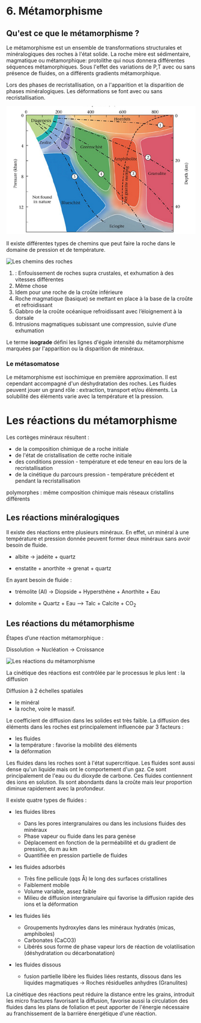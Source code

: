 # 6. Métamorphisme

## Qu'est ce que le métamorphisme ?

Le métamorphisme est un ensemble de transformations structurales et minéralogiques des roches à l'état solide. La roche mère est sédimentaire, magmatique ou métamorphique: protolithe qui nous donnera différentes séquences métamorphiques. Sous l'effet des variations de P,T avec ou sans présence de fluides, on a différents gradients métamorphique.

Lors des phases de recristallisation, on a l'apparition et la disparition de phases minéralogiques. Les déformations se font avec ou sans recristallisation.

![Domaine pression et température](Images/domainepressiontempérature.PNG)

Il existe différentes types de chemins que peut faire la roche dans le domaine de pression et de température.

![Les chemins des roches](Images/leschemins.PNG)

1. : Enfouissement de roches supra crustales,
et exhumation à des vitesses
différentes
2. Même chose
3. Idem pour une roche de la croûte inférieure
4. Roche magmatique (basique) se mettant en
place à la base de la croûte et refroidissant
5. Gabbro de la croûte océanique refroidissant
avec l’éloignement à la dorsale
6. Intrusions magmatiques subissant une
compression, suivie d’une exhumation

Le terme **isograde** défini les lignes d'égale intensité du métamorphisme marquées par l'apparition ou la disparition de minéraux.

### Le métasomatose

Le métamorphisme est isochimique en première approximation. Il est cependant accompagné d'un déshydratation des roches. Les fluides peuvent jouer un grand rôle : extraction, transport et/ou éléments. La solubilité des éléments varie avec la température et la pression.

# Les réactions du métamorphisme

Les cortèges minéraux résultent :

* de la composition chimique de a roche initiale
* de l'état de cristallisation de cette roche initiale 
* des conditions pression - température et ede teneur en eau lors de la recristallisation 
* de la cinétique du parcours pression - température précédent et pendant la recristallisation

polymorphes : même composition chimique mais réseaux cristallins différents

## Les réactions minéralogiques 

Il existe des réactions entre plusieurs minéraux. En effet, un minéral à une température et pression donnée peuvent former deux minéraux sans avoir besoin de fluide.

* albite → jadéite + quartz

* enstatite + anorthite → grenat + quartz

En ayant besoin de fluide : 

* trémolite (Al) → Diopside + Hypersthène + Anorthite + Eau

* dolomite + Quartz + Eau --> Talc + Calcite + CO<sub>2</sub>

## Les réactions du métamorphisme

Étapes d’une réaction métamorphique :

Dissolution → Nucléation → Croissance

![Les réactions du métamorphisme](Images/reactionmetamorphisme.PNG)

La cinétique des réactions est contrôlée par le processus le plus lent : la diffusion

Diffusion à 2 échelles spatiales

- le minéral
- la roche, voire le massif.

Le coefficient de diffusion dans les solides est très faible. La diffusion des éléments dans les roches est principalement influencée par 3 facteurs :

- les fluides
- la température : favorise la mobilité des éléments
- la déformation

Les fluides dans les roches sont à l'état supercritique. Les fluides sont aussi dense qu'un liquide mais ont le comportement d'un gaz. Ce sont principalement de l'eau ou du dioxyde de carbone. Ces fluides contiennent des ions en solution. Ils sont abondants dans la croûte mais leur proportion diminue rapidement avec la profondeur.

Il existe quatre types de fluides : 

- les fluides libres
  - Dans les pores intergranulaires ou dans les inclusions fluides des minéraux
  - Phase vapeur ou fluide dans les para genèse
  - Déplacement en fonction de la perméabilité et du gradient de pression, du m au km
  - Quantifiée en pression partielle de fluides

- les fluides adsorbés
  - Très fine pellicule (qqs Å) le long des surfaces cristallines
  - Faiblement mobile
  - Volume variable, assez faible
  - Milieu de diffusion intergranulaire qui favorise la diffusion rapide des ions et la déformation

- les fluides liés
  - Groupements hydroxyles dans les minéraux hydratés (micas, amphiboles)
  - Carbonates (CaCO3)
  - Libérés sous forme de phase vapeur lors de réaction de  volatilisation (déshydratation ou décarbonatation)

- les fluides dissous
    - fusion partielle libère les fluides liées restants, dissous dans les liquides magmatiques → Roches résiduelles anhydres (Granulites)

La cinétique des réactions peut réduire la distance entre les grains, introduit les micro fractures favorisant la diffusion, favorise aussi la circulation des fluides dans les plans de foliation et peut apporter de l'énergie nécessaire au franchissement de la barrière énergétique d'une réaction. 